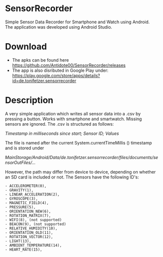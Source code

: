 # SensorRecorder
Simple Sensor Data Recorder for Smartphone and Watch using Android. The application was developed using Android Studio. 

# Download
- The apks can be found here https://github.com/Antidote00/SensorRecorder/releases 
- The app is also disributed in Google Play under: https://play.google.com/store/apps/details?id=de.tonifetzer.sensorrecorder

# Description
A very simple application which writes all sensor data into a .csv by pressing a button. Works with smartphone and smartwatch. Missing sensors are ignored. The .csv is structured as follows:

*Timestamp in milliseconds since start; Sensor ID; Values*

The file is named after the current System.currentTimeMillis () timestamp and is stored under 

*MainStorage/Android/Data/de.tonifetzer.sensorrecorder/files/documents/sensorOutFiles/...*

However, the path may differ from device to device, depending on whether an SD card is included or not. The Sensors have the following ID's:

    - ACCELEROMETER(0),
    - GRAVITY(1),
    - LINEAR_ACCELERATION(2),
    - GYROSCOPE(3),
    - MAGNETIC_FIELD(4),
    - PRESSURE(5),
    - ORIENTATION_NEW(6),
    - ROTATION_MATRIX(7),
    - WIFI(8), (not supported)
    - BEACON(9), (not supported)
    - RELATIVE_HUMIDITY(10),
    - ORIENTATION_OLD(11),
    - ROTATION_VECTOR(12),
    - LIGHT(13),
    - AMBIENT_TEMPERATURE(14),
    - HEART_RATE(15),

